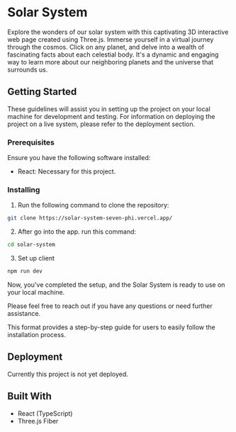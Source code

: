 # Solar System

Explore the wonders of our solar system with this captivating 3D interactive web page created using Three.js. Immerse yourself in a virtual journey through the cosmos. Click on any planet, and delve into a wealth of fascinating facts about each celestial body. It's a dynamic and engaging way to learn more about our neighboring planets and the universe that surrounds us.

## Getting Started

These guidelines will assist you in setting up the project on your local machine for development and testing. For information on deploying the project on a live system, please refer to the deployment section.

### Prerequisites

Ensure you have the following software installed:

- React: Necessary for this project.

### Installing

1. Run the following command to clone the repository:

```bash
git clone https://solar-system-seven-phi.vercel.app/
```

2. After go into the app. run this command:

```bash
cd solar-system
```

3. Set up client

```bash
npm run dev
```

Now, you've completed the setup, and the Solar System is ready to use on your local machine.

Please feel free to reach out if you have any questions or need further assistance.

This format provides a step-by-step guide for users to easily follow the installation process.

## Deployment

Currently this project is not yet deployed.

## Built With

- React (TypeScript)
- Three.js Fiber
